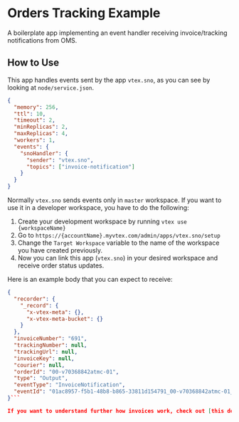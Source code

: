 # Orders Tracking Example

A boilerplate app implementing an event handler receiving invoice/tracking notifications from OMS.

## How to Use

This app handles events sent by the app `vtex.sno`, as you can see by looking at `node/service.json`.

```json
{
  "memory": 256,
  "ttl": 10,
  "timeout": 2,
  "minReplicas": 2,
  "maxReplicas": 4,
  "workers": 1,
  "events": {
    "snoHandler": {
      "sender": "vtex.sno",
      "topics": ["invoice-notification"]
    }
  }
}
```

Normally `vtex.sno` sends events only in `master` workspace. If you want to use it in a developer workspace, you have to do the following:

1. Create your development workspace by running `vtex use {workspaceName}`
2. Go to `https://{accountName}.myvtex.com/admin/apps/vtex.sno/setup`
3. Change the `Target Workspace` variable to the name of the workspace you have created previously.
4. Now you can link this app (`vtex.sno`) in your desired workspace and receive order status updates.

Here is an example body that you can expect to receive:

```json
{
  "recorder": {
    "_record": {
      "x-vtex-meta": {},
      "x-vtex-meta-bucket": {}
    }
  },
  "invoiceNumber": "691",
  "trackingNumber": null,
  "trackingUrl": null,
  "invoiceKey": null,
  "courier": null,
  "orderId": "00-v70368842atmc-01",
  "type": "Output",
  "eventType": "InvoiceNotification",
  "eventId": "01ac8957-f5b1-48b8-b865-33811d154791_00-v70368842atmc-01_691_InvoiceNotification_0"
}```

If you want to understand further how invoices work, check out [this documentation](https://developers.vtex.com/reference/tracking#updatetrackingstatus).
